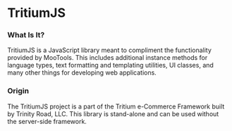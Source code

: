 TritiumJS
=============

### What Is It? ###
TritiumJS is a JavaScript library meant to compliment the functionality
provided by MooTools. This includes additional instance methods for
language types, text formatting and templating utilities, UI classes,
and many other things for developing web applications.

### Origin ###
The TritiumJS project is a part of the Tritium e-Commerce Framework built
by Trinity Road, LLC. This library is stand-alone and can be used without
the server-side framework.
